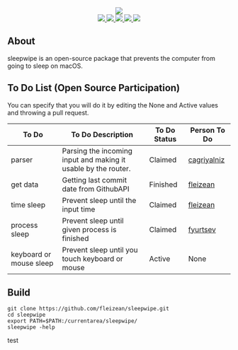 <div align="center">
  <img src="img/logo-bg.png">
  <br>
  <a href="https://github.com/fleizean/sleepwipe/blob/main/LICENSE">
    <img src="https://img.shields.io/github/license/fleizean/sleepwipe?style=for-the-badge">
  </a>
  <a href="https://github.com/fleizean/sleepwipe/commits/main">
    <img src="https://img.shields.io/github/last-commit/fleizean/sleepwipe?style=for-the-badge">
  </a>
  <a href="https://github.com/fleizean/sleepwipe/network/members">
    <img src="https://img.shields.io/github/forks/fleizean/sleepwipe?style=for-the-badge">
  </a>
  <a href="https://discord.gg/MJnYWKSYNq">
    <img src="https://img.shields.io/discord/1099995968398696519?color=%235865F2&logo=discord&logoColor=%23FFFFFF&style=for-the-badge">
  </a>
  <a href="https://github.com/fleizean/sleepwipe/issues">
    <img src="https://img.shields.io/github/issues-raw/fleizean/sleepwipe?style=for-the-badge">
  </a>
</div>

## About
sleepwipe is an open-source package that prevents the computer from going to sleep on macOS.

## To Do List (Open Source Participation)
You can specify that you will do it by editing the None and Active values ​​and throwing a pull request.

| To Do | To Do Description | To Do Status | Person To Do |
| --- | --- | --- | --- |
| parser | Parsing the incoming input and making it usable by the router. | Claimed | [cagriyalniz](https://github.com/cagriyalniz) |
| get data | Getting last commit date from GithubAPI | Finished | [fleizean](https://github.com/fleizean) |
| time sleep | Prevent sleep until the input time | Claimed | [fleizean](https://github.com/fleizean) |
| process sleep | Prevent sleep until given process is finished | Claimed | [fyurtsev](https://github.com/fyurtsev) |
| keyboard or mouse sleep | Prevent sleep until you touch keyboard or mouse | Active | None |

## Build

    git clone https://github.com/fleizean/sleepwipe.git
    cd sleepwipe
    export PATH=$PATH:/currentarea/sleepwipe/
    sleepwipe -help
test